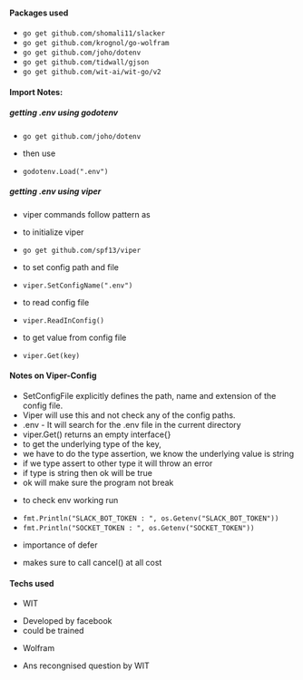 #### Packages used 
- `go get github.com/shomali11/slacker`
- `go get github.com/krognol/go-wolfram`
- `go get github.com/joho/dotenv`
- `go get github.com/tidwall/gjson`
- `go get github.com/wit-ai/wit-go/v2`
#### Import Notes:

##### getting .env using godotenv
- `go get github.com/joho/dotenv`
* then use 
- `godotenv.Load(".env")`

##### getting .env using viper

- viper commands follow pattern as

* to initialize viper

- `go get github.com/spf13/viper`

* to set config path and file

- `viper.SetConfigName(".env")`

* to read config file

- `viper.ReadInConfig()`

* to get value from config file

- `viper.Get(key)`

#### Notes on Viper-Config

- SetConfigFile explicitly defines the path, name and extension of the config file.
- Viper will use this and not check any of the config paths.
- .env - It will search for the .env file in the current directory
- viper.Get() returns an empty interface{}
- to get the underlying type of the key,
- we have to do the type assertion, we know the underlying value is string
- if we type assert to other type it will throw an error
- if type is string then ok will be true
- ok will make sure the program not break

* to check env working run

- `fmt.Println("SLACK_BOT_TOKEN : ", os.Getenv("SLACK_BOT_TOKEN"))`
- `fmt.Println("SOCKET_TOKEN : ", os.Getenv("SOCKET_TOKEN"))`

* importance of defer

- makes sure to call cancel() at all cost

#### Techs used

- WIT

* Developed by facebook
* could be trained

- Wolfram

* Ans recongnised question by WIT

